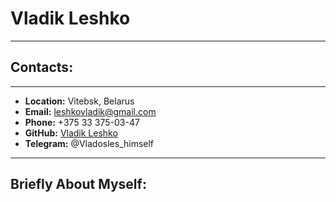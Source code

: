 # Vladik Leshko

---

## Contacts:

---

- **Location:** Vitebsk, Belarus
- **Email:** leshkovladik@gmail.com
- **Phone:** +375 33 375-03-47
- **GitHub:** [Vladik Leshko](https://github.com/ilidarka)
- **Telegram:** @Vladosles_himself

---

## Briefly About Myself:
